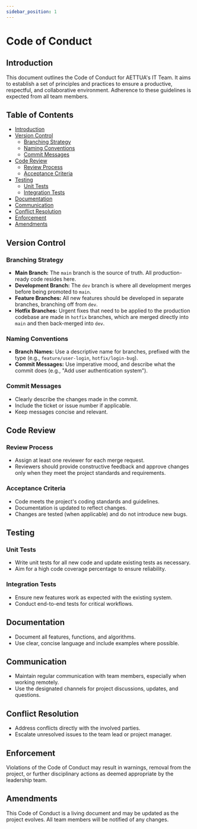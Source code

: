 ```yaml
---
sidebar_position: 1
---
```


# Code of Conduct

## Introduction

This document outlines the Code of Conduct for AETTUA's IT Team. It aims to establish a set of principles and practices to ensure a productive, respectful, and collaborative environment. Adherence to these guidelines is expected from all team members.

## Table of Contents

- [Introduction](#introduction)
- [Version Control](#version-control)
  - [Branching Strategy](#branching-strategy)
  - [Naming Conventions](#naming-conventions)
  - [Commit Messages](#commit-messages)
- [Code Review](#code-review)
  - [Review Process](#review-process)
  - [Acceptance Criteria](#acceptance-criteria)
- [Testing](#testing)
  - [Unit Tests](#unit-tests)
  - [Integration Tests](#integration-tests)
- [Documentation](#documentation)
- [Communication](#communication)
- [Conflict Resolution](#conflict-resolution)
- [Enforcement](#enforcement)
- [Amendments](#amendments)

## Version Control

### Branching Strategy

- **Main Branch:** The `main` branch is the source of truth. All production-ready code resides here.
- **Development Branch:** The `dev` branch is where all development merges before being promoted to `main`.
- **Feature Branches:** All new features should be developed in separate branches, branching off from `dev`.
- **Hotfix Branches:** Urgent fixes that need to be applied to the production codebase are made in `hotfix` branches, which are merged directly into `main` and then back-merged into `dev`.

### Naming Conventions

- **Branch Names:** Use a descriptive name for branches, prefixed with the type (e.g., `feature/user-login`, `hotfix/login-bug`).
- **Commit Messages:** Use imperative mood, and describe what the commit does (e.g., "Add user authentication system").

### Commit Messages

- Clearly describe the changes made in the commit.
- Include the ticket or issue number if applicable.
- Keep messages concise and relevant.

## Code Review

### Review Process

- Assign at least one reviewer for each merge request.
- Reviewers should provide constructive feedback and approve changes only when they meet the project standards and requirements.

### Acceptance Criteria

- Code meets the project's coding standards and guidelines.
- Documentation is updated to reflect changes.
- Changes are tested (when applicable) and do not introduce new bugs.

## Testing

### Unit Tests

- Write unit tests for all new code and update existing tests as necessary.
- Aim for a high code coverage percentage to ensure reliability.

### Integration Tests

- Ensure new features work as expected with the existing system.
- Conduct end-to-end tests for critical workflows.

## Documentation

- Document all features, functions, and algorithms.
- Use clear, concise language and include examples where possible.

## Communication

- Maintain regular communication with team members, especially when working remotely.
- Use the designated channels for project discussions, updates, and questions.

## Conflict Resolution

- Address conflicts directly with the involved parties.
- Escalate unresolved issues to the team lead or project manager.

## Enforcement

Violations of the Code of Conduct may result in warnings, removal from the project, or further disciplinary actions as deemed appropriate by the leadership team.

## Amendments

This Code of Conduct is a living document and may be updated as the project evolves. All team members will be notified of any changes.
